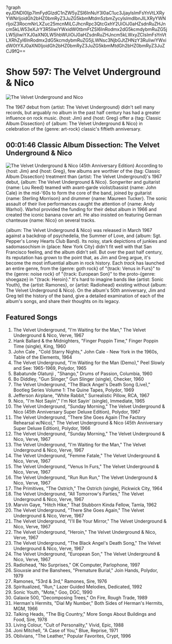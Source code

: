 ?graph eyJDNDI0Ijp7ImFydGlzdC1nZW5yZSI6InNuY3l0aC1uc3JjayIsImFsYnVtLXRyYWNrIjoidGh2bHZ0bmRyZ3JuZG5kbmMtdm5zbmZycyIsImdlbnJlLXRyYWNrIjoiZ3RocmNrLXZuc25mcnMiLCJhcnRpc3QtcGxhY2UiOiJ0aHZsdnRuZHJncm5kLW53eXJrY3R5IiwiYWxidW0tbmFtZSI6InRodmx2dG5kcmdybmRuZG5jLW5jIiwiYXJ0aXN0LW5hbWUiOiJ0aHZsdnRuZHJncm5kLWxyZCIsImFsYnVtLXRhZyI6InRodmx2dG5kcmdybmRuZG5jLWNsc3NjbGJtZHNzY3RuIiwiYWxidW0tYXJ0aXN0IjoidGh2bHZ0bmRyZ3JuZG5kbmMtdGh2bHZ0bmRyZ3JuZCJ9fQ==

# Show 597: The Velvet Underground & Nico

![The Velvet Underground and Nico](https://sound-images.s3.amazonaws.com/images/2017/vuandnico_web.jpg)

The 1967 debut from {artist: The Velvet Underground} didn't sell many records, but arguably no album in the past half century has had a greater influence on rock music. {host: Jim} and {host: Greg} offer a {tag: Classic Album Dissection} of {album: The Velvet Underground & Nico} in celebration of the {genre: art-rock} classic's fiftieth anniversary.

## 00:01:46 Classic Album Dissection: The Velvet Underground & Nico
![The Velvet Underground & Nico (45th Anniversary Edition)](http://is5.mzstatic.com/image/thumb/Music/v4/9f/a2/1c/9fa21c53-dcaf-e6bf-0454-2583b89e4004/source/600x600bb.jpg "136829/572161222")
According to {host: Jim} and {host: Greg}, few albums are worthier of the {tag: Classic Album Dissection} treatment than {artist: The Velvet Underground}'s 1967 debut, {album: The Velvet Underground & Nico}. Songwriter and guitarist {name: Lou Reed} teamed with avant-garde violist/bassist {name: John Cale} in the mid-'60s to form the core of the band, joined by guitarist {name: Sterling Morrison} and drummer {name: Maureen Tucker}. The sonic assault of their live performances caught the attention of {name: Andy Warhol}. Warhol provided the funding for their debut album in 1966 and created the iconic banana cover art. He also insisted on featuring German chanteuse {name: Nico} on several tracks.

{album: The Velvet Underground & Nico} was released in March 1967 against a backdrop of psychedelia, the Summer of Love, and {album: Sgt. Pepper's Loney Hearts Club Band}. Its noisy, stark depictions of junkies and sadomasochism in {place: New York City} didn't fit well with that San Francisco feeling, and the album didn't sell. But over the past half century, its reputation has grown to the point that, as Jim and Greg argue, it's become the most influential album in rock history. Each *track* has launched an entire genre, from the {genre: goth rock} of "{track: Venus in Furs}" to the {genre: noise rock} of "{track: European Son}" to the proto-{genre: shoegaze} in "{track: Heroin}." It's hard to imagine bands like {artist: Sonic Youth}, the {artist: Ramones}, or {artist: Radiohead} existing without {album: The Velvet Underground & Nico}. On the album's 50th anniversary, Jim and Greg tell the history of the band, give a detailed examination of each of the album's songs, and share their thoughts on its legacy.

## Featured Songs

1. The Velvet Underground, "I'm Waiting for the Man," The Velvet Underground & Nico, Verve, 1967
1. Hank Ballard & the Midnighters, "Finger Poppin Time," Finger Poppin Time (single), King, 1960
1. John Cale , "Cold Starry Nights," John Cale - New York in the 1960s, Table of the Elements, 1964
1. The Velvet Underground, "I'm Waiting for the Man (Demo)," Peel Slowly and See: 1965-1969, Polydor, 1965
1. Babatunde Olatunji , "Shango," Drums of Passion, Columbia, 1960
1. Bo Diddley, "Gun Slinger," Gun Slinger (single), Checker, 1960
1. The Velvet Underground, "The Black Angel's Death Song (Live)," Bootleg Series Volume 1: The Quine Tapes, Polydor, 1969
1. Jefferson Airplane, "White Rabbit," Surrealistic Pillow, RCA, 1967
1. Nico, "I'm Not Sayin'," I'm Not Sayin' (single), Immediate, 1965
1. The Velvet Underground, "Sunday Morning," The Velvet Underground & Nico (45th Anniversary Super Deluxe Edition), Polydor, 1967
1. The Velvet Underground, "There She Goes Again (The Factory Rehearsal w/Nico)," The Velvet Underground & Nico (45th Anniversary Super Deluxe Edition), Polydor, 1966
1. The Velvet Underground, "Sunday Morning," The Velvet Underground & Nico, Verve, 1967
1. The Velvet Underground, "I'm Waiting for the Man," The Velvet Underground & Nico, Verve, 1967
1. The Velvet Underground, "Femme Fatale," The Velvet Underground & Nico, Verve, 1967
1. The Velvet Underground, "Venus In Furs," The Velvet Underground & Nico, Verve, 1967
1. The Velvet Underground, "Run Run Run," The Velvet Underground & Nico, Verve, 1967
1. The Primitives, "The Ostrich," The Ostrich (single), Pickwick City, 1964
1. The Velvet Underground, "All Tomorrow's Parties," The Velvet Underground & Nico, Verve, 1967
1. Marvin Gaye, "Hitch Hike," That Stubborn Kinda Fellow, Tamla, 1962
1. The Velvet Underground, "There She Goes Again," The Velvet Underground & Nico, Verve, 1967
1. The Velvet Underground, "I'll Be Your Mirror," The Velvet Underground & Nico, Verve, 1967
1. The Velvet Underground, "Heroin," The Velvet Underground & Nico, Verve, 1967
1. The Velvet Underground, "The Black Angel's Death Song," The Velvet Underground & Nico, Verve, 1967
1. The Velvet Underground, "European Son," The Velvet Underground & Nico, Verve, 1967
1. Radiohead, "No Surprises," OK Computer, Parlophone, 1997
1. Siouxsie and the Banshees, "Premature Burial," Join Hands, Polydor, 1979
1. Ramones, "53rd & 3rd," Ramones, Sire, 1976
1. Spiritualized, "Run," Lazer Guided Melodies, Dedicated, 1992
1. Sonic Youth, "Mote," Goo, DGC, 1990
1. Galaxie 500, "Decomposing Trees," On Fire, Rough Trade, 1989
1. Herman's Hermits, "Dial My Number," Both Sides of Herman's Hermits, MGM, 1966
1. Talking Heads, "The Big Country," More Songs About Buildings and Food, Sire, 1978
1. Living Colour, "Cult of Personality," Vivid, Epic, 1988
1. Joni Mitchell, "A Case of You," Blue, Reprise, 1971
1. Oblivians, "The Leather," Popular Favorites, Crypt, 1996
